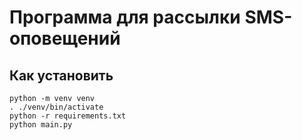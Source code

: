 # Программа для рассылки SMS-оповещений

## Как установить

```console
python -m venv venv
. ./venv/bin/activate
python -r requirements.txt
python main.py
```
